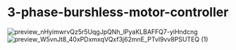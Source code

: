 # 3-phase-burshless-motor-controller

![preview_nHyimwrvQz5r5UqgJpQNh_lPyaKLBAFFQ7-yiHndcng](https://user-images.githubusercontent.com/58866727/182249228-e0f06e4d-ec62-4116-8e4a-82c2c7374ab0.jpg)
![preview_W5vnJt8_40xPDxmxqVQxf3j62mnE_PTvl9vv8PSUTEQ (1)](https://user-images.githubusercontent.com/58866727/182249307-5c956a09-f354-47ad-8d5b-a81ea094473b.jpg)
